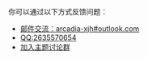 你可以通过以下方式反馈问题：

* [邮件交流：arcadia-xjh#outlook.com](mailto:arcadia-xjh@outlook.com)
* [QQ:2635570654](http://wpa.qq.com/msgrd?v=3&uin=2635570654&site=qq&menu=yes)
* [加入主题讨论群](https://shang.qq.com/wpa/qunwpa?idkey=a998d97d201f20209c8bc1733fc52d7046d9521143ef0e98cae0a48ffb29ff47)
